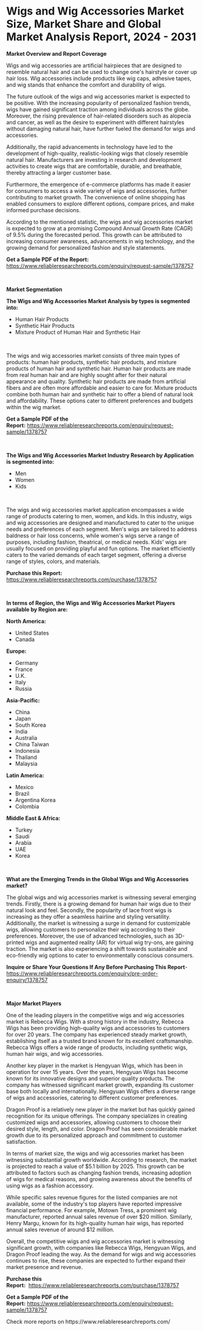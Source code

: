 <p><h1>Wigs and Wig Accessories Market Size, Market Share and Global Market Analysis Report, 2024 - 2031</h1></p><p><strong>Market Overview and Report Coverage</strong></p>
<p><p>Wigs and wig accessories are artificial hairpieces that are designed to resemble natural hair and can be used to change one's hairstyle or cover up hair loss. Wig accessories include products like wig caps, adhesive tapes, and wig stands that enhance the comfort and durability of wigs.</p><p>The future outlook of the wigs and wig accessories market is expected to be positive. With the increasing popularity of personalized fashion trends, wigs have gained significant traction among individuals across the globe. Moreover, the rising prevalence of hair-related disorders such as alopecia and cancer, as well as the desire to experiment with different hairstyles without damaging natural hair, have further fueled the demand for wigs and accessories.</p><p>Additionally, the rapid advancements in technology have led to the development of high-quality, realistic-looking wigs that closely resemble natural hair. Manufacturers are investing in research and development activities to create wigs that are comfortable, durable, and breathable, thereby attracting a larger customer base.</p><p>Furthermore, the emergence of e-commerce platforms has made it easier for consumers to access a wide variety of wigs and accessories, further contributing to market growth. The convenience of online shopping has enabled consumers to explore different options, compare prices, and make informed purchase decisions.</p><p>According to the mentioned statistic, the wigs and wig accessories market is expected to grow at a promising Compound Annual Growth Rate (CAGR) of 9.5% during the forecasted period. This growth can be attributed to increasing consumer awareness, advancements in wig technology, and the growing demand for personalized fashion and style statements.</p></p>
<p><strong>Get a Sample PDF of the Report:</strong> <a href="https://www.reliableresearchreports.com/enquiry/request-sample/1378757">https://www.reliableresearchreports.com/enquiry/request-sample/1378757</a></p>
<p>&nbsp;</p>
<p><strong>Market Segmentation</strong></p>
<p><strong>The Wigs and Wig Accessories Market Analysis by types is segmented into:</strong></p>
<p><ul><li>Human Hair Products</li><li>Synthetic Hair Products</li><li>Mixture Product of Human Hair and Synthetic Hair</li></ul></p>
<p>&nbsp;</p>
<p><p>The wigs and wig accessories market consists of three main types of products: human hair products, synthetic hair products, and mixture products of human hair and synthetic hair. Human hair products are made from real human hair and are highly sought after for their natural appearance and quality. Synthetic hair products are made from artificial fibers and are often more affordable and easier to care for. Mixture products combine both human hair and synthetic hair to offer a blend of natural look and affordability. These options cater to different preferences and budgets within the wig market.</p></p>
<p><strong>Get a Sample PDF of the Report:</strong>&nbsp;<a href="https://www.reliableresearchreports.com/enquiry/request-sample/1378757">https://www.reliableresearchreports.com/enquiry/request-sample/1378757</a></p>
<p>&nbsp;</p>
<p><strong>The Wigs and Wig Accessories Market Industry Research by Application is segmented into:</strong></p>
<p><ul><li>Men</li><li>Women</li><li>Kids</li></ul></p>
<p>&nbsp;</p>
<p><p>The wigs and wig accessories market application encompasses a wide range of products catering to men, women, and kids. In this industry, wigs and wig accessories are designed and manufactured to cater to the unique needs and preferences of each segment. Men's wigs are tailored to address baldness or hair loss concerns, while women's wigs serve a range of purposes, including fashion, theatrical, or medical needs. Kids' wigs are usually focused on providing playful and fun options. The market efficiently caters to the varied demands of each target segment, offering a diverse range of styles, colors, and materials.</p></p>
<p><strong>Purchase this Report:</strong>&nbsp; <a href="https://www.reliableresearchreports.com/purchase/1378757">https://www.reliableresearchreports.com/purchase/1378757</a></p>
<p>&nbsp;</p>
<p><strong>In terms of Region, the Wigs and Wig Accessories Market Players available by Region are:</strong></p>
<p>
    <p> <strong> North America: </strong>
        <ul>
            <li>United States</li>
            <li>Canada</li>
        </ul>
        </p> 
    <p> <strong> Europe: </strong>
        <ul>
            <li>Germany</li>
            <li>France</li>
            <li>U.K.</li>
            <li>Italy</li>
            <li>Russia</li>
        </ul>
        </p> 
    <p> <strong> Asia-Pacific: </strong>
        <ul>
            <li>China</li>
            <li>Japan</li>
            <li>South Korea</li>
            <li>India</li>
            <li>Australia</li>
            <li>China Taiwan</li>
            <li>Indonesia</li>
            <li>Thailand</li>
            <li>Malaysia</li>
        </ul>
        </p> 
    <p> <strong> Latin America: </strong>
        <ul>
            <li>Mexico</li>
            <li>Brazil</li>
            <li>Argentina Korea</li>
            <li>Colombia</li>
        </ul>
        </p> 
    <p> <strong> Middle East & Africa: </strong>
        <ul>
            <li>Turkey</li>
            <li>Saudi</li>
            <li>Arabia</li>
            <li>UAE</li>
            <li>Korea</li>
        </ul>
    </p>
    </p>
<p>&nbsp;</p>
<p><strong>What are the Emerging Trends in the Global Wigs and Wig Accessories market?</strong></p>
<p><p>The global wigs and wig accessories market is witnessing several emerging trends. Firstly, there is a growing demand for human hair wigs due to their natural look and feel. Secondly, the popularity of lace front wigs is increasing as they offer a seamless hairline and styling versatility. Additionally, the market is witnessing a surge in demand for customizable wigs, allowing customers to personalize their wig according to their preferences. Moreover, the use of advanced technologies, such as 3D-printed wigs and augmented reality (AR) for virtual wig try-ons, are gaining traction. The market is also experiencing a shift towards sustainable and eco-friendly wig options to cater to environmentally conscious consumers.</p></p>
<p><strong>Inquire or Share Your Questions If Any Before Purchasing This Report</strong>- <a href="https://www.reliableresearchreports.com/enquiry/pre-order-enquiry/1378757">https://www.reliableresearchreports.com/enquiry/pre-order-enquiry/1378757</a></p>
<p>&nbsp;</p>
<p><strong>Major Market Players</strong></p>
<p><p>One of the leading players in the competitive wigs and wig accessories market is Rebecca Wigs. With a strong history in the industry, Rebecca Wigs has been providing high-quality wigs and accessories to customers for over 20 years. The company has experienced steady market growth, establishing itself as a trusted brand known for its excellent craftsmanship. Rebecca Wigs offers a wide range of products, including synthetic wigs, human hair wigs, and wig accessories.</p><p>Another key player in the market is Hengyuan Wigs, which has been in operation for over 15 years. Over the years, Hengyuan Wigs has become known for its innovative designs and superior quality products. The company has witnessed significant market growth, expanding its customer base both locally and internationally. Hengyuan Wigs offers a diverse range of wigs and accessories, catering to different customer preferences.</p><p>Dragon Proof is a relatively new player in the market but has quickly gained recognition for its unique offerings. The company specializes in creating customized wigs and accessories, allowing customers to choose their desired style, length, and color. Dragon Proof has seen considerable market growth due to its personalized approach and commitment to customer satisfaction.</p><p>In terms of market size, the wigs and wig accessories market has been witnessing substantial growth worldwide. According to research, the market is projected to reach a value of $5.1 billion by 2025. This growth can be attributed to factors such as changing fashion trends, increasing adoption of wigs for medical reasons, and growing awareness about the benefits of using wigs as a fashion accessory.</p><p>While specific sales revenue figures for the listed companies are not available, some of the industry's top players have reported impressive financial performance. For example, Motown Tress, a prominent wig manufacturer, reported annual sales revenue of over $20 million. Similarly, Henry Margu, known for its high-quality human hair wigs, has reported annual sales revenue of around $12 million.</p><p>Overall, the competitive wigs and wig accessories market is witnessing significant growth, with companies like Rebecca Wigs, Hengyuan Wigs, and Dragon Proof leading the way. As the demand for wigs and wig accessories continues to rise, these companies are expected to further expand their market presence and revenue.</p></p>
<p><strong>Purchase this Report:</strong>&nbsp;&nbsp;<a href="https://www.reliableresearchreports.com/purchase/1378757">https://www.reliableresearchreports.com/purchase/1378757</a></p>
<p></p>
<p><strong>Get a Sample PDF of the Report:</strong>&nbsp;<a href="https://www.reliableresearchreports.com/enquiry/request-sample/1378757">https://www.reliableresearchreports.com/enquiry/request-sample/1378757</a></p>
<p>Check more reports on https://www.reliableresearchreports.com/</p>